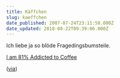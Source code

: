 ```yaml
---
title: Käffchen
slug: kaeffchen
date_published: 2007-07-24T23:11:58.000Z
date_updated: 2018-08-22T09:39:06.000Z
---
```


Ich liebe ja so blöde Fragedingsbumsteile.

[I am 81% Addicted to Coffee](http://mingle2.com/bb/view/how-addicted-to-coffee-are-you)

([via](http://2k12.de/?p=143))
